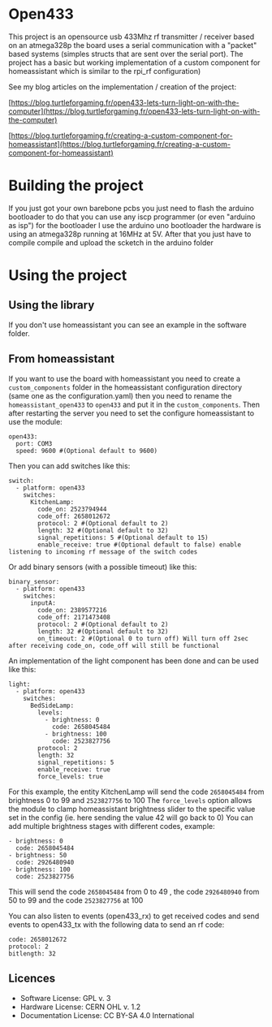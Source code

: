 # Open433

This project is an opensource usb 433Mhz rf transmitter / receiver based on an atmega328p the board uses a serial communication with a "packet" based systems (simples structs that are sent over the serial port).
The project has a basic but working implementation of a custom component for homeassistant  which is similar to the rpi_rf configuration)

See my blog articles on the implementation / creation of the project:

[https://blog.turtleforgaming.fr/open433-lets-turn-light-on-with-the-computer](https://blog.turtleforgaming.fr/open433-lets-turn-light-on-with-the-computer)

[https://blog.turtleforgaming.fr/creating-a-custom-component-for-homeassistant](https://blog.turtleforgaming.fr/creating-a-custom-component-for-homeassistant)

# Building the project

If you just got your own barebone pcbs you just need to flash the arduino bootloader to do that you can use any iscp programmer (or even "arduino as isp") for the bootloader I use the arduino uno bootloader the hardware is using an atmega328p running at 16MHz at 5V.
After that you just have to compile compile and upload the scketch in the arduino folder

# Using the project

## Using the library

If you don't use homeassistant you can see an example in the software folder.


## From homeassistant
If you want to use the board with homeassistant you need to create a `custom_components` folder in the homeassistant configuration directory (same one as the configuration.yaml) then you need to rename the `homeassistant_open433` to `open433` and put it in the `custom_components`.
Then after restarting the server you need to set the configure homeassistant to use the module:
```
open433:
  port: COM3
  speed: 9600 #(Optional default to 9600)
```
Then you can add switches like this:
```
switch:
  - platform: open433
    switches:
      KitchenLamp:
        code_on: 2523794944
        code_off: 2658012672
        protocol: 2 #(Optional default to 2)
        length: 32 #(Optional default to 32)
        signal_repetitions: 5 #(Optional default to 15)
        enable_receive: true #(Optional default to false) enable listening to incoming rf message of the switch codes
```
Or add binary sensors (with a possible timeout) like this:
```
binary_sensor:
  - platform: open433
    switches:
      inputA:
        code_on: 2389577216
        code_off: 2171473408
        protocol: 2 #(Optional default to 2)
        length: 32 #(Optional default to 32)
        on_timeout: 2 #(Optional 0 to turn off) Will turn off 2sec after receiving code_on, code_off will still be functional
```

An implementation of the light component has been done and can be used like this:
```
light:
  - platform: open433
    switches:
      BedSideLamp:
        levels:
          - brightness: 0
            code: 2658045484
          - brightness: 100
            code: 2523827756
        protocol: 2
        length: 32
        signal_repetitions: 5
        enable_receive: true
        force_levels: true
```
For this example, the entity KitchenLamp will send the code `2658045484` from brightness 0 to 99 and `2523827756` to 100 
The `force_levels` option allows the module to clamp homeassistant brightness slider to the specific value set in the config (ie. here sending the value 42 will go back to 0)
You can add multiple brightness stages with different codes, example:
```
- brightness: 0
  code: 2658045484
- brightness: 50
  code: 2926480940
- brightness: 100
  code: 2523827756
```
This will send the code `2658045484` from 0 to 49 , the code `2926480940` from 50 to 99 and the code `2523827756` at 100

You can also listen to events (open433_rx) to get received codes and send events to open433_tx with the following data to send an rf code:
```
code: 2658012672
protocol: 2
bitlength: 32
```

## Licences
- Software License: GPL v. 3
- Hardware License: CERN OHL v. 1.2
- Documentation License: CC BY-SA 4.0 International

